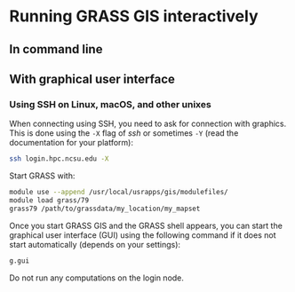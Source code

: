 # Running GRASS GIS interactively

## In command line

## With graphical user interface

### Using SSH on Linux, macOS, and other unixes

When connecting using SSH, you need to ask for connection with graphics.
This is done using the `-X` flag of *ssh* or sometimes `-Y` (read the
documentation for your platform):

```sh
ssh login.hpc.ncsu.edu -X
```

Start GRASS with:
```sh
module use --append /usr/local/usrapps/gis/modulefiles/
module load grass/79
grass79 /path/to/grassdata/my_location/my_mapset
```


Once you start GRASS GIS and the GRASS shell appears, you can start
the graphical user interface (GUI) using the following command
if it does not start automatically (depends on your settings):

```sh
g.gui
```

Do not run any computations on the login node.
